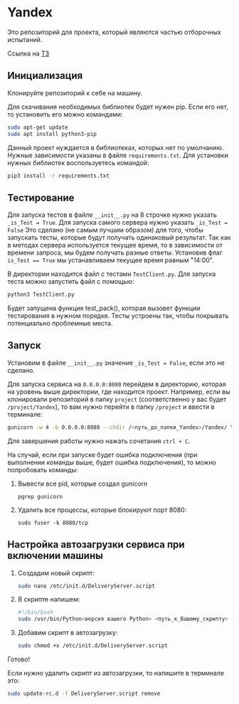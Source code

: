 # Yandex

Это репозиторий для проекта, который являются частью отборочных испытаний.

Ссылка на [ТЗ](https://disk.yandex.ru/d/TbWKTZbnOST80Q?w=1)

## Инициализация

Клонируйте репозиторий к себе на машину.  

Для скачивания необходимых библиотек будет нужен pip.
Если его нет, то установить его можно командами:

```bash
sudo apt-get update
sudo apt install python3-pip
```

Данный проект нуждается в библиотеках, которых нет по умолчанию. 
Нужные зависимости указаны в файле `requirements.txt`.
Для установки нужных библиотек воспользуетесь командой:

```bash
pip3 install -r requirements.txt
```

## Тестирование 

Для запуска тестов в файле `__init__.py` на 8 строчке нужно указать `_is_Test = True`.
Для запуска самого сервера нужно указать `_is_Test = False`
Это сделано (не самым лучшим образом) для того, чтобы запускать тесты, которые будут получать одинаковый результат. Так как в методах сервера используется текущее время, то в зависимости от времени запроса, мы будем получать разные ответы. Установив флаг `is_Test == True` мы устанавливаем текущее время равным "14:00". 

В директории находится файл с тестами `TestClient.py`. 
Для запуска теста можно запустить файл с помощью:

```python
python3 TestClient.py
```

Будет запущена функция test_pack(), которая вызовет функции тестирования в нужном порядке. 
Тесты устроены так, чтобы покрывать потенциально проблемные места.

## Запуск

Установим в файле `__init__.py` значение `_is_Test = False`, если это не сделано.

Для запуска сервиса на `0.0.0.0:8080` перейдем в директорию, которая на уровень выше директории, где находится проект. 
Например, если вы клонировали репозиторий в папку `project` (соответственно у вас будет `/project/Yandex`), то вам нужно перейти в папку `/project` и ввести в терминале:

```bash
gunicorn -w 4 -b 0.0.0.0:8080 --chdir /<путь_до_папки_Yandex>/Yandex/ Yandex:application
```

Для завершения работы нужно нажать сочетания `ctrl + C`. 

На случай, если при запуске будет ошибка подключения (при выполнении команды выше, будет ошибка подключения), то можно попробовать команды:


1) Вывести все pid, которые создал gunicorn
    ```
    pgrep gunicorn
    ```

2) Удалить все процессы, которые блокируют порт 8080:
    ```
    sudo fuser -k 8080/tcp
    ```

## Настройка автозагрузки сервиса при включении машины

1. Создадим новый скрипт:

    ```bash
    sudo nano /etc/init.d/DeliveryServer.script
    ```

2. В скрипте напишем:
    
    ```bash
    #!/bin/bash
    sudo /usr/bin/Python<версия вашего Python> <путь_к_Вашему_скрипту> > /dev/null & start
    ```
   
3. Добавим скрипт в автозагрузку:

    ```bash
    sudo chmod +x /etc/init.d/DeliveryServer.script
    ```
   
Готово!

Если нужно удалить скрипт из автозагрузки, то напишите в терминале это:

```bash
sudo update-rc.d -f DeliveryServer.script remove
```